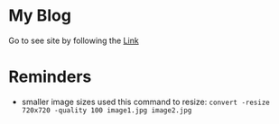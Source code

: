 # My Blog
Go to see site by following the [Link](https://ladas552.github.io/)

# Reminders

- smaller image sizes
used this command to resize: `convert -resize 720x720 -quality 100 image1.jpg image2.jpg`
